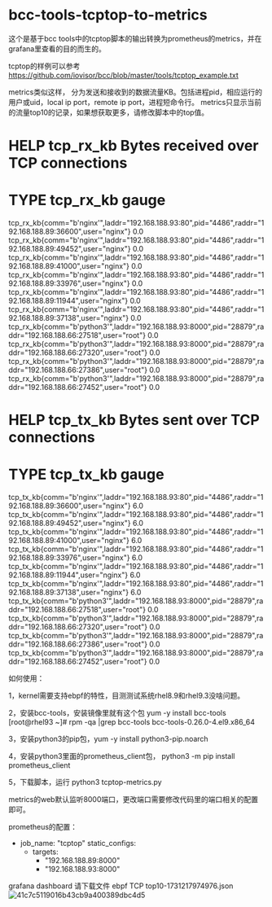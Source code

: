 # bcc-tools-tcptop-to-metrics

这个是基于bcc tools中的tcptop脚本的输出转换为prometheus的metrics，并在grafana里查看的目的而生的。

tcptop的样例可以参考 https://github.com/iovisor/bcc/blob/master/tools/tcptop_example.txt

metrics类似这样， 分为发送和接收到的数据流量KB。包括进程pid，相应运行的用户或uid，local ip port，remote ip port，进程短命令行。
metrics只显示当前的流量top10的记录，如果想获取更多，请修改脚本中的top值。

# HELP tcp_rx_kb Bytes received over TCP connections
# TYPE tcp_rx_kb gauge
tcp_rx_kb{comm="b'nginx'",laddr="192.168.188.93:80",pid="4486",raddr="192.168.188.89:36600",user="nginx"} 0.0
tcp_rx_kb{comm="b'nginx'",laddr="192.168.188.93:80",pid="4486",raddr="192.168.188.89:49452",user="nginx"} 0.0
tcp_rx_kb{comm="b'nginx'",laddr="192.168.188.93:80",pid="4486",raddr="192.168.188.89:41000",user="nginx"} 0.0
tcp_rx_kb{comm="b'nginx'",laddr="192.168.188.93:80",pid="4486",raddr="192.168.188.89:33976",user="nginx"} 0.0
tcp_rx_kb{comm="b'nginx'",laddr="192.168.188.93:80",pid="4486",raddr="192.168.188.89:11944",user="nginx"} 0.0
tcp_rx_kb{comm="b'nginx'",laddr="192.168.188.93:80",pid="4486",raddr="192.168.188.89:37138",user="nginx"} 0.0
tcp_rx_kb{comm="b'python3'",laddr="192.168.188.93:8000",pid="28879",raddr="192.168.188.66:27518",user="root"} 0.0
tcp_rx_kb{comm="b'python3'",laddr="192.168.188.93:8000",pid="28879",raddr="192.168.188.66:27320",user="root"} 0.0
tcp_rx_kb{comm="b'python3'",laddr="192.168.188.93:8000",pid="28879",raddr="192.168.188.66:27386",user="root"} 0.0
tcp_rx_kb{comm="b'python3'",laddr="192.168.188.93:8000",pid="28879",raddr="192.168.188.66:27452",user="root"} 0.0
# HELP tcp_tx_kb Bytes sent over TCP connections
# TYPE tcp_tx_kb gauge
tcp_tx_kb{comm="b'nginx'",laddr="192.168.188.93:80",pid="4486",raddr="192.168.188.89:36600",user="nginx"} 6.0
tcp_tx_kb{comm="b'nginx'",laddr="192.168.188.93:80",pid="4486",raddr="192.168.188.89:49452",user="nginx"} 6.0
tcp_tx_kb{comm="b'nginx'",laddr="192.168.188.93:80",pid="4486",raddr="192.168.188.89:41000",user="nginx"} 6.0
tcp_tx_kb{comm="b'nginx'",laddr="192.168.188.93:80",pid="4486",raddr="192.168.188.89:33976",user="nginx"} 6.0
tcp_tx_kb{comm="b'nginx'",laddr="192.168.188.93:80",pid="4486",raddr="192.168.188.89:11944",user="nginx"} 6.0
tcp_tx_kb{comm="b'nginx'",laddr="192.168.188.93:80",pid="4486",raddr="192.168.188.89:37138",user="nginx"} 6.0
tcp_tx_kb{comm="b'python3'",laddr="192.168.188.93:8000",pid="28879",raddr="192.168.188.66:27518",user="root"} 0.0
tcp_tx_kb{comm="b'python3'",laddr="192.168.188.93:8000",pid="28879",raddr="192.168.188.66:27320",user="root"} 0.0
tcp_tx_kb{comm="b'python3'",laddr="192.168.188.93:8000",pid="28879",raddr="192.168.188.66:27386",user="root"} 0.0
tcp_tx_kb{comm="b'python3'",laddr="192.168.188.93:8000",pid="28879",raddr="192.168.188.66:27452",user="root"} 0.0

如何使用：

1，kernel需要支持ebpf的特性，目测测试系统rhel8.9和rhel9.3没啥问题。

2，安装bcc-tools，安装镜像里就有这个包 yum -y install bcc-tools
[root@rhel93 ~]# rpm -qa |grep bcc-tools
bcc-tools-0.26.0-4.el9.x86_64

3，安装python3的pip包，yum -y install python3-pip.noarch

4，安装python3里面的prometheus_client包， python3 -m pip install prometheus_client

5，下载脚本，运行 python3 tcptop-metrics.py 

metrics的web默认监听8000端口，更改端口需要修改代码里的端口相关的配置即可。

prometheus的配置：

  - job_name: "tcptop"
    static_configs:
      - targets:
          - "192.168.188.89:8000"
          - "192.168.188.93:8000"
       
grafana dashboard 请下载文件 ebpf TCP top10-1731217974976.json
![41c7c5119016b43cb9a400389dbc4d5](https://github.com/user-attachments/assets/bc32d27c-ca62-46c9-bb1b-6bccc254f2e6)


